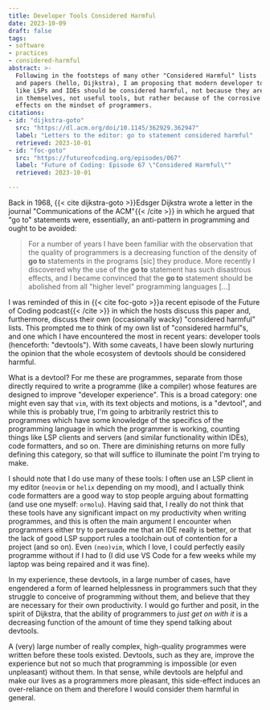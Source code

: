 ```yaml
---
title: Developer Tools Considered Harmful
date: 2023-10-09
draft: false
tags:
- software
- practices
- considered-harmful
abstract: >-
  Following in the footsteps of many other "Considered Harmful" lists
  and papers (hello, Dijkstra), I am proposing that modern developer tools
  like LSPs and IDEs should be considered harmful, not because they are,
  in themselves, not useful tools, but rather because of the corrosive
  effects on the mindset of programmers.
citations:
- id: "dijkstra-goto"
  src: "https://dl.acm.org/doi/10.1145/362929.362947"
  label: "Letters to the editor: go to statement considered harmful"
  retrieved: 2023-10-01
- id: "foc-goto"
  src: "https://futureofcoding.org/episodes/067"
  label: "Future of Coding: Episode 67 \"Considered Harmful\""
  retrieved: 2023-10-01

---
```


Back in 1968, {{< cite dijkstra-goto >}}Edsger Dijkstra wrote a letter
in the journal "Communications of the ACM"{{< /cite >}} in which he
argued that "go to" statements were, essentially, an anti-pattern in
programming and ought to be avoided:

> For a number of years I have been familiar with the observation that the
> quality of programmers is a decreasing function of the density of **go to**
> statements in the programs [sic] they produce. More recently I discovered why
> the use of the **go to** statement has such disastrous effects, and I became
> convinced that the **go to** statement should be abolished from all "higher
> level" programming languages [...]

I was reminded of this in {{< cite foc-goto >}}a recent episode of
the Future of Coding podcast{{< /cite >}} in which the hosts discuss
this paper and, furthermore, discuss their own (occasionally wacky)
"considered harmful" lists. This prompted me to think of my own list
of "considered harmful"s, and one which I have encountered the most
in recent years: developer tools (henceforth: "devtools"). With some
caveats, I have been slowly nurturing the opinion that the whole
ecosystem of devtools should be considered harmful.

What is a devtool? For me these are programmes, separate from those
directly required to write a programme (like a compiler) whose features
are designed to improve "developer experience". This is a broad
category: one might even say that `vim`, with its text objects and
motions, is a "devtool", and while this is probably true, I'm going
to arbitrarily restrict this to programmes which have some knowledge
of the specifics of the programming language in which the programmer
is working, counting things like LSP clients and servers (and similar
functionality within IDEs), code formatters, and so on. There are
diminishing returns on more fully defining this category, so that will
suffice to illuminate the point I'm trying to make.

I should note that I do use many of these tools: I often use an LSP
client in my editor (`neovim` or `helix` depending on my mood), and I
actually think code formatters are a good way to stop people arguing
about formatting (and use one myself: `ormolu`). Having said that, I
really do not think that these tools have any significant impact on
my productivity when writing programmes, and this is often the main
argument I encounter when programmers either try to persuade me that
an IDE really is better, or that the lack of good LSP support rules a
toolchain out of contention for a project (and so on). Even `(neo)vim`,
which I love, I could perfectly easily programme without if I had to (I
did use VS Code for a few weeks while my laptop was being repaired and
it was fine).

In my experience, these devtools, in a large number of cases, have
engendered a form of learned helplessness in programmers such that they
struggle to conceive of programming without them, and believe that they
are necessary for their own productivity. I would go further and posit,
in the spirit of Dijkstra, that the ability of programmers to _just get
on with it_ is a decreasing function of the amount of time they spend
talking about devtools.

A (very) large number of really complex, high-quality programmes were
written before these tools existed. Devtools, such as they are, improve
the experience but not so much that programming is impossible (or even
unpleasant) without them. In that sense, while devtools are helpful and
make our lives as a programmers more pleasant, this side-effect induces
an over-reliance on them and therefore I would consider them harmful in
general.
